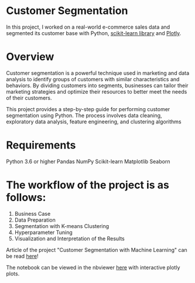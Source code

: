 # Customer Segmentation

In this project, I worked on a real-world e-commerce sales data and segmented its customer base with Python, [scikit-learn library](https://scikit-learn.org/stable/modules/generated/sklearn.cluster.KMeans.html) and [Plotly](https://plot.ly/python/plotly-express/). 

# Overview
Customer segmentation is a powerful technique used in marketing and data analysis to identify groups of customers with similar characteristics and behaviors. By dividing customers into segments, businesses can tailor their marketing strategies and optimize their resources to better meet the needs of their customers.

This project provides a step-by-step guide for performing customer segmentation using Python. The process involves data cleaning, exploratory data analysis, feature engineering, and clustering algorithms

# Requirements
Python 3.6 or higher
Pandas
NumPy
Scikit-learn
Matplotlib
Seaborn

# The workflow of the project is as follows:
1. Business Case
2. Data Preparation
3. Segmentation with K-means Clustering
4. Hyperparameter Tuning
5. Visualization and Interpretation of the Results

Article of the project "Customer Segmentation with Machine Learning" can be read [here](https://towardsdatascience.com/customer-segmentation-with-machine-learning-a0ac8c3d4d84?source=friends_link&sk=91a45f28699eda78766335947bed7044)!

The notebook can be viewed in the nbviewer [here](https://nbviewer.jupyter.org/github/cereniyim/Customer-Segmentation-Unsupervised-ML-Model/blob/3c4374dd16861ea365cdf468bd9b2c28a964f4e3/Customer_Segmentation_Kmeans_Clustering.ipynb) with interactive plotly plots.
